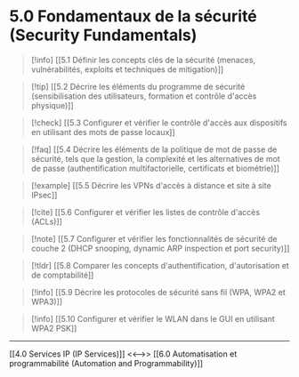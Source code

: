 # 5.0 Fondamentaux de la sécurité (Security Fundamentals)

>[!info]  [[5.1 Définir les concepts clés de la sécurité (menaces, vulnérabilités, exploits et techniques de mitigation)]]



>[!tip] [[5.2 Décrire les éléments du programme de sécurité (sensibilisation des utilisateurs, formation et contrôle d'accès physique)]]


>[!check] [[5.3 Configurer et vérifier le contrôle d'accès aux dispositifs en utilisant des mots de passe locaux]]

>[!faq] [[5.4 Décrire les éléments de la politique de mot de passe de sécurité, tels que la gestion, la complexité et les alternatives de mot de passe (authentification multifactorielle, certificats et biométrie)]]

>[!example] [[5.5 Décrire les VPNs d'accès à distance et site à site IPsec]]


>[!cite] [[5.6 Configurer et vérifier les listes de contrôle d'accès (ACLs)]]

>[!note] [[5.7 Configurer et vérifier les fonctionnalités de sécurité de couche 2 (DHCP snooping, dynamic ARP inspection et port security)]]

>[!tldr] [[5.8 Comparer les concepts d'authentification, d'autorisation et de comptabilité]]


>[!info] [[5.9 Décrire les protocoles de sécurité sans fil (WPA, WPA2 et WPA3)]]


>[!info]  [[5.10 Configurer et vérifier le WLAN dans le GUI en utilisant WPA2 PSK]]


---

[[4.0 Services IP (IP Services)]] <<-->> [[6.0 Automatisation et programmabilité (Automation and Programmability)]]
